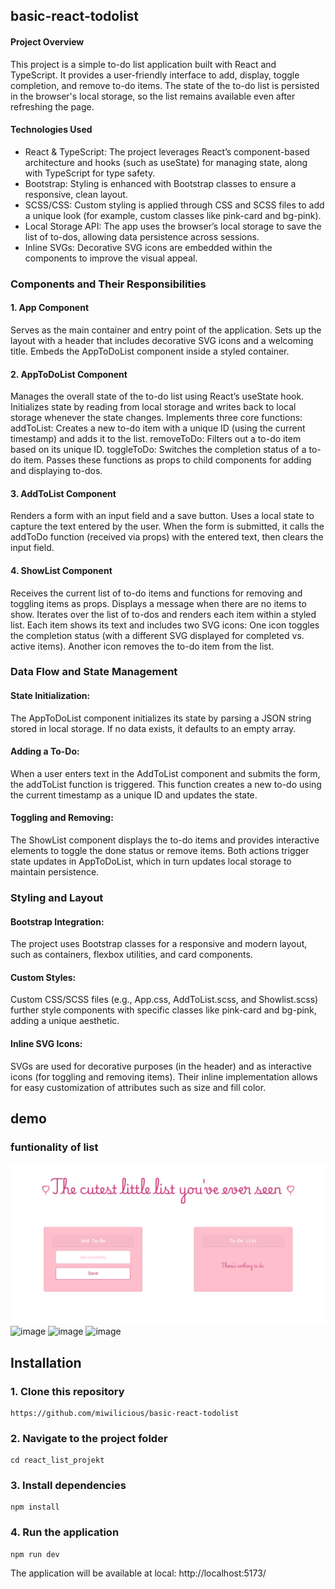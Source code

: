 ## basic-react-todolist

#### Project Overview
This project is a simple to-do list application built with React and TypeScript. It provides a user-friendly interface to add, display, toggle completion, and remove to-do items. The state of the to-do list is persisted in the browser's local storage, so the list remains available even after refreshing the page.

 #### Technologies Used
- React & TypeScript: The project leverages React’s component-based architecture and hooks (such as useState) for managing state, along with TypeScript for type safety.
- Bootstrap: Styling is enhanced with Bootstrap classes to ensure a responsive, clean layout.
- SCSS/CSS: Custom styling is applied through CSS and SCSS files to add a unique look (for example, custom classes like pink-card and bg-pink).
- Local Storage API: The app uses the browser’s local storage to save the list of to-dos, allowing data persistence across sessions.
- Inline SVGs: Decorative SVG icons are embedded within the components to improve the visual appeal.
 
 ### Components and Their Responsibilities

#### 1. App Component
Serves as the main container and entry point of the application.
Sets up the layout with a header that includes decorative SVG icons and a welcoming title.
Embeds the AppToDoList component inside a styled container.


#### 2. AppToDoList Component
Manages the overall state of the to-do list using React’s useState hook.
Initializes state by reading from local storage and writes back to local storage whenever the state changes.
Implements three core functions:
addToList: Creates a new to-do item with a unique ID (using the current timestamp) and adds it to the list.
removeToDo: Filters out a to-do item based on its unique ID.
toggleToDo: Switches the completion status of a to-do item.
Passes these functions as props to child components for adding and displaying to-dos.

#### 3. AddToList Component

Renders a form with an input field and a save button.
Uses a local state to capture the text entered by the user.
When the form is submitted, it calls the addToDo function (received via props) with the entered text, then clears the input field.

#### 4. ShowList Component

Receives the current list of to-do items and functions for removing and toggling items as props.
Displays a message when there are no items to show.
Iterates over the list of to-dos and renders each item within a styled list.
Each item shows its text and includes two SVG icons:
One icon toggles the completion status (with a different SVG displayed for completed vs. active items).
Another icon removes the to-do item from the list.

### Data Flow and State Management

#### State Initialization:
The AppToDoList component initializes its state by parsing a JSON string stored in local storage. If no data exists, it defaults to an empty array.

#### Adding a To-Do:
When a user enters text in the AddToList component and submits the form, the addToList function is triggered. This function creates a new to-do using the current timestamp as a unique ID and updates the state.

#### Toggling and Removing:
The ShowList component displays the to-do items and provides interactive elements to toggle the done status or remove items. Both actions trigger state updates in AppToDoList, which in turn updates local storage to maintain persistence.

### Styling and Layout

#### Bootstrap Integration:
The project uses Bootstrap classes for a responsive and modern layout, such as containers, flexbox utilities, and card components.

#### Custom Styles:
Custom CSS/SCSS files (e.g., App.css, AddToList.scss, and Showlist.scss) further style components with specific classes like pink-card and bg-pink, adding a unique aesthetic.

#### Inline SVG Icons:
SVGs are used for decorative purposes (in the header) and as interactive icons (for toggling and removing items). Their inline implementation allows for easy customization of attributes such as size and fill color.


## demo


### funtionality of list

![image](./learn-react/public/demo/1.PNG)
![image](./learn-react/demo/2.PNG)
![image](./learn-react/demo/3.PNG)
![image](./learn-react/demo/4.PNG)




## Installation
 
### 1. Clone this repository
```
https://github.com/miwilicious/basic-react-todolist
```
 
### 2. Navigate to the project folder
```
cd react_list_projekt
```
 
### 3. Install dependencies
```
npm install
```
 
### 4. Run the application
```
npm run dev
```
The application will be available at local: http://localhost:5173/